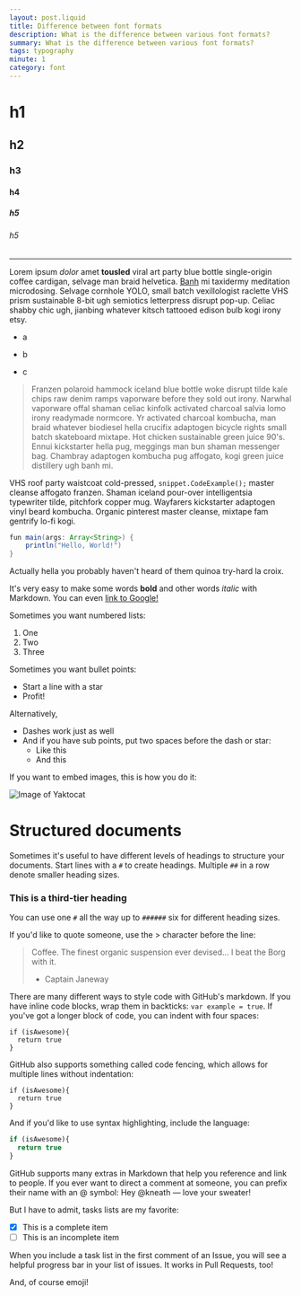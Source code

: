 ```yaml
---
layout: post.liquid
title: Difference between font formats
description: What is the difference between various font formats?
summary: What is the difference between various font formats?
tags: typography
minute: 1
category: font
---
```


# h1

## h2

### h3

#### h4

##### h5

###### h5

---

Lorem ipsum *dolor* amet **tousled** viral art party blue bottle single-origin coffee cardigan, selvage man braid
helvetica. [Banh](//#) mi taxidermy meditation microdosing. Selvage cornhole YOLO, small batch vexillologist raclette
VHS prism sustainable 8-bit ugh semiotics letterpress disrupt pop-up. Celiac shabby chic ugh, jianbing whatever kitsch
tattooed edison bulb kogi irony etsy.

+ a

- b

* c

> Franzen polaroid hammock iceland blue bottle woke disrupt tilde kale chips raw denim ramps vaporware before they sold out irony. Narwhal vaporware offal shaman celiac kinfolk activated charcoal salvia lomo irony readymade normcore. Yr activated charcoal kombucha, man braid whatever biodiesel hella crucifix adaptogen bicycle rights small batch skateboard mixtape. Hot chicken sustainable green juice 90's. Ennui kickstarter hella pug, meggings man bun shaman messenger bag. Chambray adaptogen kombucha pug affogato, kogi green juice distillery ugh banh mi.


VHS roof party waistcoat cold-pressed, `snippet.CodeExample();` master cleanse affogato franzen. Shaman iceland
pour-over intelligentsia typewriter tilde, pitchfork copper mug. Wayfarers kickstarter adaptogen vinyl beard kombucha.
Organic pinterest master cleanse, mixtape fam gentrify lo-fi kogi.

```java
fun main(args: Array<String>) {
    println("Hello, World!")
}
```

Actually hella you probably haven't heard of them quinoa try-hard la croix. 

It's very easy to make some words **bold** and other words *italic* with Markdown. You can even [link to Google!](http://google.com)


Sometimes you want numbered lists:

1. One
2. Two
3. Three

Sometimes you want bullet points:

* Start a line with a star
* Profit!

Alternatively,

- Dashes work just as well
- And if you have sub points, put two spaces before the dash or star:
    - Like this
    - And this

If you want to embed images, this is how you do it:

![Image of Yaktocat](https://octodex.github.com/images/yaktocat.png)

# Structured documents

Sometimes it's useful to have different levels of headings to structure your documents. Start lines with a `#` to create headings. Multiple `##` in a row denote smaller heading sizes.

### This is a third-tier heading

You can use one `#` all the way up to `######` six for different heading sizes.

If you'd like to quote someone, use the > character before the line:

> Coffee. The finest organic suspension ever devised... I beat the Borg with it.
> - Captain Janeway

There are many different ways to style code with GitHub's markdown. If you have inline code blocks, wrap them in backticks: `var example = true`.  If you've got a longer block of code, you can indent with four spaces:

    if (isAwesome){
      return true
    }

GitHub also supports something called code fencing, which allows for multiple lines without indentation:

```
if (isAwesome){
  return true
}
```

And if you'd like to use syntax highlighting, include the language:

```javascript
if (isAwesome){
  return true
}
```

GitHub supports many extras in Markdown that help you reference and link to people. If you ever want to direct a comment at someone, you can prefix their name with an @ symbol: Hey @kneath — love your sweater!

But I have to admit, tasks lists are my favorite:

- [x] This is a complete item
- [ ] This is an incomplete item

When you include a task list in the first comment of an Issue, you will see a helpful progress bar in your list of issues. It works in Pull Requests, too!

And, of course emoji!

